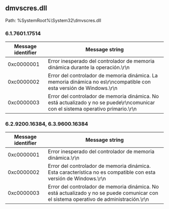 ## dmvscres.dll

Path: %SystemRoot%\System32\dmvscres.dll

### 6.1.7601.17514

Message identifier | Message string
--- | ---
0xc0000001 | Error inesperado del controlador de memoria dinámica durante la operación.\r\n
0xc0000002 | Error del controlador de memoria dinámica. La memoria dinámica no es\r\ncompatible con esta versión de Windows.\r\n
0xc0000003 | Error del controlador de memoria dinámica. No está actualizado y no se puede\r\ncomunicar con el sistema operativo primario.\r\n

### 6.2.9200.16384, 6.3.9600.16384

Message identifier | Message string
--- | ---
0xc0000001 | Error inesperado del controlador de memoria dinámica.\r\n
0xc0000002 | Error del controlador de memoria dinámica. Esta característica no es compatible con esta versión de Windows.\r\n
0xc0000003 | Error del controlador de memoria dinámica. No está actualizado y no se puede comunicar con el sistema operativo de administración.\r\n
